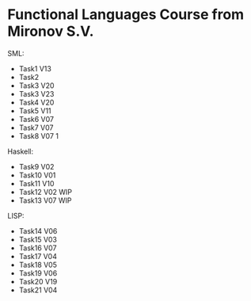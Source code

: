 Functional Languages Course from Mironov S.V.
=====

SML:

* Task1 V13
* Task2
* Task3 V20
* Task3 V23
* Task4 V20
* Task5 V11
* Task6 V07
* Task7 V07
* Task8 V07 1

Haskell:

* Task9 V02
* Task10 V01
* Task11 V10
* Task12 V02 WIP
* Task13 V07 WIP

LISP:

* Task14 V06
* Task15 V03
* Task16 V07
* Task17 V04
* Task18 V05
* Task19 V06
* Task20 V19
* Task21 V04

